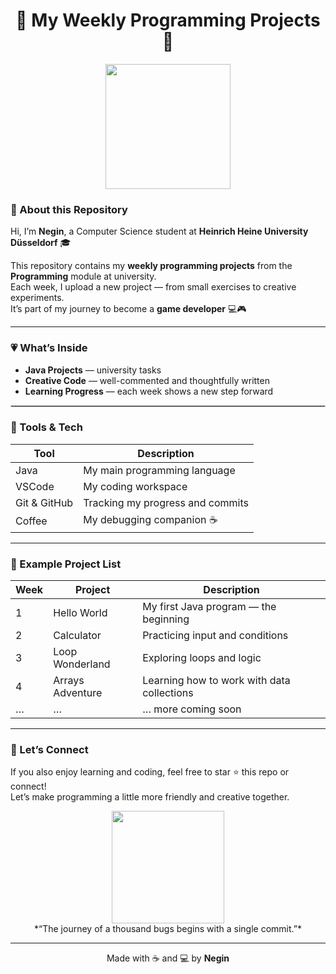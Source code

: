 <div align="center">

# 🌸 My Weekly Programming Projects 🌸  

<img src="https://media.tenor.com/dv6JvI8S_HIAAAAi/anya-forger-spy-x-family.gif" width="200"/>  

</div>



### 🎀 About this Repository
Hi, I’m **Negin**, a Computer Science student at **Heinrich Heine University Düsseldorf** 🎓  

This repository contains my **weekly programming projects** from the **Programming** module at university.  
Each week, I upload a new project — from small exercises to creative experiments.  
It’s part of my journey to become a **game developer** 💻🎮  

---

### 💗 What’s Inside
- **Java Projects** — university tasks 
- **Creative Code** — well-commented and thoughtfully written  
- **Learning Progress** — each week shows a new step forward  
<hr style="margin-top: 5px; border: 0.5px solid #d3d3d3;">

### 🩷 Tools & Tech

| Tool | Description |
|------|--------------|
| Java | My main programming language |
| VSCode | My coding workspace |
| Git & GitHub | Tracking my progress and commits |
| Coffee | My debugging companion ☕ |

---

### 🌼 Example Project List

| Week | Project | Description |
|------|----------|-------------|
| 1 | Hello World | My first Java program — the beginning |
| 2 | Calculator | Practicing input and conditions |
| 3 | Loop Wonderland | Exploring loops and logic |
| 4 | Arrays Adventure | Learning how to work with data collections |
| … | … | … more coming soon |

---

### 🧸 Let’s Connect
If you also enjoy learning and coding, feel free to star ⭐ this repo or connect!  
Let’s make programming a little more friendly and creative together.

<p align="center">
  <img src="https://media.tenor.com/lrVss9UjPMoAAAAM/anya-forger-spy-x-family.gif" width="180">
  <br>
  *“The journey of a thousand bugs begins with a single commit.”*
</p>

---

<div align="center">
  
Made with ☕ and 💻 by **Negin**

</div>
